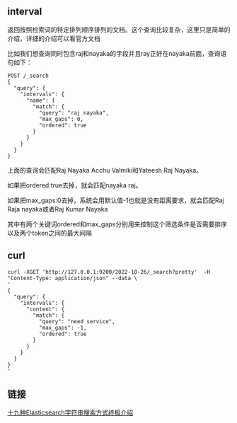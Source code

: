 ## interval
返回按照检索词的特定排列顺序排列的文档。这个查询比较复杂，这里只是简单的介绍，详细的介绍可以看官方文档

比如我们想查询同时包含raj和nayaka的字段并且ray正好在nayaka前面，查询语句如下：
```
POST /_search
{
  "query": {
    "intervals": {
      "name": {
        "match": {
          "query": "raj nayaka",
          "max_gaps": 0,
          "ordered": true
        }
      }
    }
  }
}

```
上面的查询会匹配Raj Nayaka Acchu Valmiki和Yateesh Raj Nayaka。

如果把ordered:true去掉，就会匹配nayaka raj。

如果把max_gaps:0去掉，系统会用默认值-1也就是没有距离要求，就会匹配Raj Raja nayaka或者Raj Kumar Nayaka

其中有两个关键词ordered和max_gaps分别用来控制这个筛选条件是否需要排序以及两个token之间的最大间隔

## curl
```
curl -XGET 'http://127.0.0.1:9200/2022-10-26/_search?pretty'  -H "Content-Type: application/json" --data \
'
{
  "query": {
    "intervals": {
      "content": {
        "match": {
          "query": "need service",
          "max_gaps": -1,
          "ordered": true
        }
      }
    }
  }
}
'

```

## 链接
[十九种Elasticsearch字符串搜索方式终极介绍](https://zhuanlan.zhihu.com/p/137575167)
